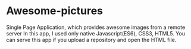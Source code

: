 # Awesome-pictures
Single Page Application, which provides awesome images from a remote server
In this app, I used only native Javascript(ES6), CSS3, HTML5.
You can serve this app if you upload a repository and open the HTML file.
